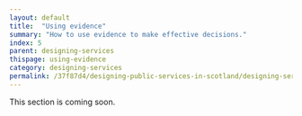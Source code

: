 ```yaml
---
layout: default
title:  "Using evidence"
summary: "How to use evidence to make effective decisions."
index: 5
parent: designing-services
thispage: using-evidence
category: designing-services
permalink: /37f87d4/designing-public-services-in-scotland/designing-services/using-evidence/
---
```


This section is coming soon.
